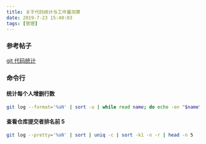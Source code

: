 ```yaml
---
title: 关于代码统计与工作量测算
date: 2019-7-23 15:40:03
tags: [管理]
---
```


### 参考帖子

[git 代码统计](https://segmentfault.com/a/1190000008542123)

### 命令行

#### 统计每个人增删行数

```bash
git log --format='%aN' | sort -u | while read name; do echo -en "$name\t"; git log --author="$name" --pretty=tformat: --numstat | awk '{ add += $1; subs += $2; loc += $1 - $2 } END { printf "added lines: %s, removed lines: %s, total lines: %s\n", add, subs, loc }' -; done
```

#### 查看仓库提交者排名前 5

```bash
git log --pretty='%aN' | sort | uniq -c | sort -k1 -n -r | head -n 5
```
